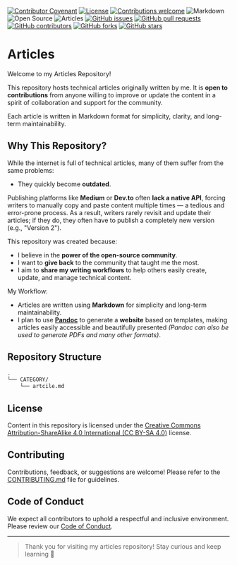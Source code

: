 [![Contributor Covenant](https://img.shields.io/badge/Contributor%20Covenant-2.1-4baaaa.svg?style=flat&logo=contributorcovenant&logoColor=white)](./CODE_OF_CONDUCT.md)
[![License](https://img.shields.io/badge/License-CC%20BY--SA%204.0-4baaaa?style=flat&logo=creativecommons&logoColor=white)](https://creativecommons.org/licenses/by-sa/4.0/)
[![Contributions welcome](https://img.shields.io/badge/Contributions-Welcome-4baaaa)](CONTRIBUTING.md)
![Markdown](https://img.shields.io/badge/Format-Markdown-4baaaa?style=flat&logo=markdown&logoColor=white)
![Open Source](https://img.shields.io/badge/Open%20Source-❤️-4baaaa)
![Articles](https://img.shields.io/badge/Articles-1-4baaaa?style=flat&logo=markdown&logoColor=white)
[![GitHub issues](https://img.shields.io/github/issues/el-amine-404/articles?style=flat&logo=github&logoColor=white&color=4baaaa)](https://github.com/el-amine-404/articles/issues)
[![GitHub pull requests](https://img.shields.io/github/issues-pr/el-amine-404/articles?style=flat&logo=github&logoColor=white&color=4baaaa)](https://github.com/el-amine-404/articles/pulls)
[![GitHub contributors](https://img.shields.io/github/contributors/el-amine-404/articles?style=flat&logo=github&logoColor=white&color=4baaaa)](https://github.com/el-amine-404/articles/graphs/contributors)
[![GitHub forks](https://img.shields.io/github/forks/el-amine-404/articles?style=flat&logo=github&logoColor=white&color=4baaaa)](https://github.com/el-amine-404/integrity-checker/network/members)
[![GitHub stars](https://img.shields.io/github/stars/el-amine-404/articles?style=flat&logo=github&logoColor=white&color=4baaaa)](https://github.com/el-amine-404/integrity-checker/stargazers)
<!-- ![Built with Pandoc](https://img.shields.io/badge/Built%20with-Pandoc-4baaaa?style=flat&logo=creativecommons&logoColor=white) -->

# Articles

Welcome to my Articles Repository!


This repository hosts technical articles originally written by me. It is **open to contributions** from anyone willing to improve or update the content in a spirit of collaboration and support for the community.

Each article is written in Markdown format for simplicity, clarity, and long-term maintainability.

## Why This Repository?

While the internet is full of technical articles, many of them suffer from the same problems:
- They quickly become **outdated**.

Publishing platforms like **Medium** or **Dev.to** often **lack a native API**, forcing writers to manually copy and paste content multiple times — a tedious and error-prone process. As a result, writers rarely revisit and update their articles; if they do, they often have to publish a completely new version (e.g., "Version 2").

This repository was created because:
- I believe in the **power of the open-source community**.
- I want to **give back** to the community that taught me the most.
- I aim to **share my writing workflows** to help others easily create, update, and manage technical content.

My Workflow:
- Articles are written using **Markdown** for simplicity and long-term maintainability.
- I plan to use **[Pandoc](https://pandoc.org/)** to generate a **website** based on templates, making articles easily accessible and beautifully presented *(Pandoc can also be used to generate PDFs and many other formats)*.


## Repository Structure

```txt
.
└── CATEGORY/
    └── artcile.md
```

## License

Content in this repository is licensed under the [Creative Commons Attribution-ShareAlike 4.0 International (CC BY-SA 4.0)](./LICENSE.txt) license.

## Contributing

Contributions, feedback, or suggestions are welcome!
Please refer to the [CONTRIBUTING.md](./CONTRIBUTING.md) file for guidelines.

## Code of Conduct

We expect all contributors to uphold a respectful and inclusive environment.
Please review our [Code of Conduct](./CODE_OF_CONDUCT.md).

---

> Thank you for visiting my articles repository! Stay curious and keep learning 🚀